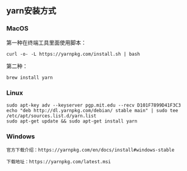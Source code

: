 ## yarn安装方式 
 
### MacOS
 
   第一种在终端工具里面使用脚本： 
         
    curl -o- -L https://yarnpkg.com/install.sh | bash 
 
   第二种： 
 
    brew install yarn 
 
### Linux 
 
    sudo apt-key adv --keyserver pgp.mit.edu --recv D101F7899D41F3C3   
    echo "deb http://dl.yarnpkg.com/debian/ stable main" | sudo tee /etc/apt/sources.list.d/yarn.list   
    sudo apt-get update && sudo apt-get install yarn   
 
### Windows
 
    官方下载介绍：https://yarnpkg.com/en/docs/install#windows-stable 
 
    下载地址：https://yarnpkg.com/latest.msi 

